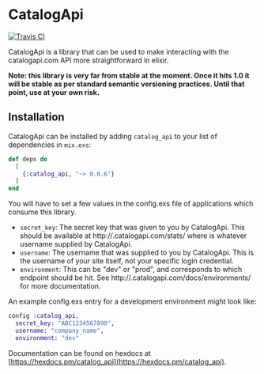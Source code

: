 # CatalogApi

[![Travis CI](https://travis-ci.org/mbramson/catalog_api.svg?branch=master)](https://travis-ci.org/mbramson/catalog_api)

CatalogApi is a library that can be used to make interacting with the
catalogapi.com API more straightforward in elixir.

**Note: this library is very far from stable at the moment. Once it hits 1.0 it
will be stable as per standard semantic versioning practices. Until that point,
use at your own risk.**

## Installation

CatalogApi can be installed by adding `catalog_api` to your list of
dependencies in `mix.exs`:

```elixir
def deps do
  [
    {:catalog_api, "~> 0.0.6"}
  ]
end
```

You will have to set a few values in the config.exs file of applications which consume this library.
- `secret_key`: The secret key that was given to you by CatalogApi. This should
  be available at http://<username>.catalogapi.com/stats/ where <username> is
  whatever username supplied by CatalogApi.
- `username`: The username that was supplied to you by CatalogApi. This is the
  username of your site itself, not your specific login credential.
- `environment`: This can be "dev" or "prod", and corresponds to which endpoint
  should be hit. See http://<username>.catalogapi.com/docs/environments/ for
  more documentation.

An example config.exs entry for a development environment might look like:
```elixir
config :catalog_api,
  secret_key: "ABC1234567890",
  username: "company_name",
  environment: "dev"
```

Documentation can be found on hexdocs at
[https://hexdocs.pm/catalog_api](https://hexdocs.pm/catalog_api).
